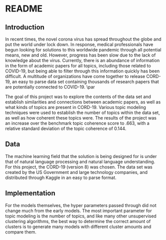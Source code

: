 # README

## Introduction

In recent times, the novel corona virus has spread throughout the globe and put the world under lock down. In response, medical professionals have begun looking for solutions to this worldwide pandemic through all potential means, new and old. However, progress has been slow due to the lack of knowledge about the virus. Currently, there is an abundance of information in the form of academic papers for all topics, including those related to COVID-19, but being able to filter through this information quickly has been difficult. A multitude of organizations have come together to release CORD-19, an easy to parse data set containing thousands of research papers that are potentially connected to COVID-19. \par

The goal of this project was to explore the contents of the data set and establish similarities and connections between academic papers, as well as what kinds of topics are present in CORD-19. Various topic modeling techniques were used to establish the number of topics within the data set, as well as how coherent these topics were. The results of the project was an increase over the benchmark topic coherence score to .663, with a relative standard deviation of the topic coherence of 0.144.

## Data

The machine learning field that the solution is being designed for is under that of natural language processing and natural language understanding. For this project, the CORD-19 (version 8) was chosen. The data set was created by the US Government and large technology companies, and distributed through Kaggle in an easy to parse format.

## Implementation

For the models themselves, the hyper parameters passed through did not change much from the early models. The most important parameter for topic modeling is the number of topics, and like many other unsupervised clustering algorithms, the best way to determine the correct amount of clusters is to generate many models with different cluster amounts and compare them.



